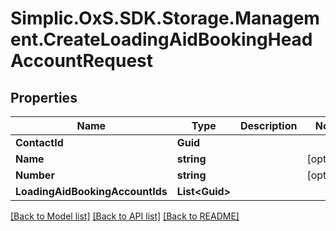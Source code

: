 # Simplic.OxS.SDK.Storage.Management.CreateLoadingAidBookingHeadAccountRequest

## Properties

Name | Type | Description | Notes
------------ | ------------- | ------------- | -------------
**ContactId** | **Guid** |  | 
**Name** | **string** |  | [optional] 
**Number** | **string** |  | [optional] 
**LoadingAidBookingAccountIds** | **List&lt;Guid&gt;** |  | 

[[Back to Model list]](../README.md#documentation-for-models) [[Back to API list]](../README.md#documentation-for-api-endpoints) [[Back to README]](../README.md)

